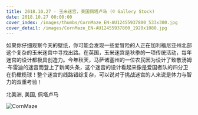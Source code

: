 ```yaml
---
title: 2018.10.27 - 玉米迷宫，美国佩塔卢马 (© Gallery Stock)
date: 2018.10.27 00:00:00
cover_index: /images/thumbs/CornMaze_EN-AU12455937800_533x300.jpg
cover_detail: /images/CornMaze_EN-AU12455937800_1920x1080.jpg
---
```


如果你仔细观察今天的壁纸，你可能会发现一些爱冒险的人正在加利福尼亚州北部这个复杂的玉米迷宫中寻找出路。在英国，玉米迷宫是秋季的一项传统活动，每年迷宫的设计都极具创造力。今年秋天，马萨诸塞州的一位农民因为设计了致敬汤姆·布雷迪的迷宫而登上了新闻头条，这个迷宫的设计看起来像是爱国者队的四分卫在扔橄榄球！整个迷宫的线路错综复杂，可以说对于挑战迷宫的人来说是体力与智力的双重考验！

北美洲, 美国, 佩塔卢马

![CornMaze](/images/CornMaze_EN-AU12455937800_1920x1080.jpg)
